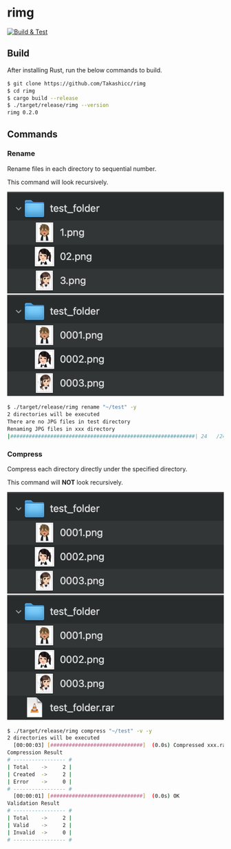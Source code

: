 # rimg

[![Build & Test](https://github.com/Takashicc/rimg/actions/workflows/ci.yml/badge.svg)](https://github.com/Takashicc/rimg/actions/workflows/ci.yml)

## Build

After installing Rust, run the below commands to build.

```sh
$ git clone https://github.com/Takashicc/rimg
$ cd rimg
$ cargo build --release
$ ./target/release/rimg --version
rimg 0.2.0
```

## Commands

### Rename

Rename files in each directory to sequential number.

This command will look recursively.

<img src="/docs/images/rename-01.png"/>

<img src="/docs/images/rename-02.png"/>

```sh
$ ./target/release/rimg rename "~/test" -y
2 directories will be executed
There are no JPG files in test directory
Renaming JPG files in xxx directory
|############################################################| 24   /24    Renaming xxx
```

### Compress

Compress each directory directly under the specified directory.

This command will **NOT** look recursively.

<img src="/docs/images/compress-01.png"/>

<img src="/docs/images/compress-02.png"/>

```sh
$ ./target/release/rimg compress "~/test" -v -y
2 directories will be executed
  [00:00:03] [##############################]  (0.0s) Compressed xxx.rar!
Compression Result
# ----------------- #
| Total    ->     2 |
| Created  ->     2 |
| Error    ->     0 |
# ----------------- #
  [00:00:01] [##############################]  (0.0s) OK
Validation Result
# ----------------- #
| Total    ->     2 |
| Valid    ->     2 |
| Invalid  ->     0 |
# ----------------- #
```
